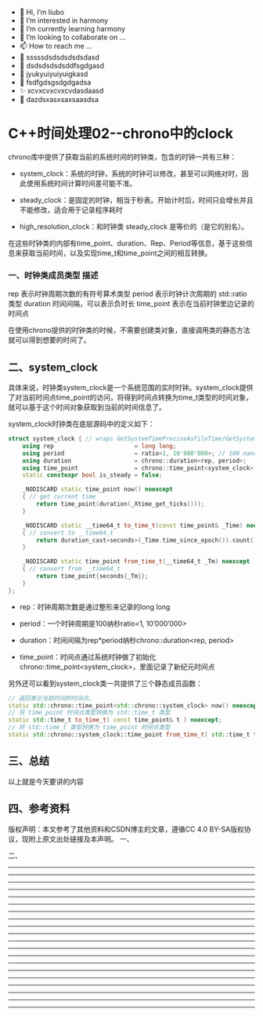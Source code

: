 * 👋 Hi, I’m liubo
* 👀 I’m interested in harmony
* 🌱 I’m currently learning harmony
* 💞️ I’m looking to collaborate on ...
* 📫 How to reach me ...
* 📇 sssssdsdsdsdsdsdasd
* 🎃 dsdsdsdsdsddfsgdgasd
* 🍺 jyukyuiyuiyuigkasd
* 🍥 fsdfgdsgsdgdgadsa
* ✨ xcvxcvxcvxcvdasdaasd
* 🍰 dazdsxasxsaxsaasdsa

# C++时间处理02--chrono中的clock
chrono库中提供了获取当前的系统时间的时钟类，包含的时钟一共有三种：

- system_clock：系统的时钟，系统的时钟可以修改，甚至可以网络对时，因此使用系统时间计算时间差可能不准。

- steady_clock：是固定的时钟，相当于秒表。开始计时后，时间只会增长并且不能修改，适合用于记录程序耗时
- high_resolution_clock：和时钟类 steady_clock 是等价的（是它的别名）。

在这些时钟类的内部有time_point、duration、Rep、Period等信息，基于这些信息来获取当前时间，以及实现time_t和time_point之间的相互转换。

### 一、时钟类成员类型 描述

rep 表示时钟周期次数的有符号算术类型
period 表示时钟计次周期的 std::ratio 类型
duration 时间间隔，可以表示负时长
time_point 表示在当前时钟里边记录的时间点

在使用chrono提供的时钟类的时候，不需要创建类对象，直接调用类的静态方法就可以得到想要的时间了。



## 二、system_clock
具体来说，时钟类system_clock是一个系统范围的实时时钟。system_clock提供了对当前时间点time_point的访问，将得到时间点转换为time_t类型的时间对象，就可以基于这个时间对象获取到当前的时间信息了。

system_clock时钟类在底层源码中的定义如下：



```c++
struct system_clock { // wraps GetSystemTimePreciseAsFileTime/GetSystemTimeAsFileTime
    using rep                       = long long;
    using period                    = ratio<1, 10'000'000>; // 100 nanoseconds
    using duration                  = chrono::duration<rep, period>;
    using time_point                = chrono::time_point<system_clock>;
    static constexpr bool is_steady = false;

    _NODISCARD static time_point now() noexcept 
    { // get current time
        return time_point(duration(_Xtime_get_ticks()));
    }

    _NODISCARD static __time64_t to_time_t(const time_point& _Time) noexcept 
    { // convert to __time64_t
        return duration_cast<seconds>(_Time.time_since_epoch()).count();
    }

    _NODISCARD static time_point from_time_t(__time64_t _Tm) noexcept 
    { // convert from __time64_t
        return time_point{seconds{_Tm}};
    }
};

```



- rep：时钟周期次数是通过整形来记录的long long

- period：一个时钟周期是100纳秒ratio<1, 10’000’000>
- duration：时间间隔为rep*period纳秒chrono::duration<rep, period>
- time_point：时间点通过系统时钟做了初始化chrono::time_point<system_clock>，里面记录了新纪元时间点



另外还可以看到system_clock类一共提供了三个静态成员函数：

```c++
// 返回表示当前时间的时间点。
static std::chrono::time_point<std::chrono::system_clock> now() noexcept;
// 将 time_point 时间点类型转换为 std::time_t 类型
static std::time_t to_time_t( const time_point& t ) noexcept;
// 将 std::time_t 类型转换为 time_point 时间点类型
static std::chrono::system_clock::time_point from_time_t( std::time_t t ) noexcept;

```





## 三、总结

以上就是今天要讲的内容



## 四、参考资料

版权声明：本文参考了其他资料和CSDN博主的文章，遵循CC 4.0 BY-SA版权协议，现附上原文出处链接及本声明。
一、

二、

















---
---
---
---
---
---
---
---
---
---
---
---
---
---
---
---
---
---
---
---
